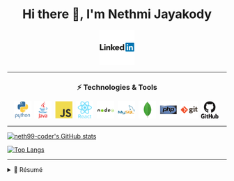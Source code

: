 <h1 align="center">
    Hi there 👋, I'm Nethmi Jayakody
</h1>
<p align="center">
    <a href="https://www.linkedin.com/in/nethmi-jayakody/">
        <img src="https://github.com/devicons/devicon/blob/master/icons/linkedin/linkedin-original-wordmark.svg" width="80" height="80"/>
    </a>
</p>

---

<h3 align="center">
    ⚡ Technologies & Tools
</h3>

<p align="center">
    <img src="https://github.com/devicons/devicon/blob/master/icons/python/python-original-wordmark.svg" title="Python" alt="Python" width="40" height="40"/>&nbsp;
    <img src="https://github.com/devicons/devicon/blob/master/icons/java/java-original-wordmark.svg" title="Java" alt="Java" width="40" height="40"/>&nbsp;
    <img src="https://github.com/devicons/devicon/blob/master/icons/javascript/javascript-original.svg" title="JavaScript" alt="JavaScript" width="40" height="40"/>&nbsp;
    <img src="https://github.com/devicons/devicon/blob/master/icons/react/react-original-wordmark.svg" title="React" alt="React" width="40" height="40"/>&nbsp;
    <img src="https://github.com/devicons/devicon/blob/master/icons/nodejs/nodejs-original-wordmark.svg" title="NodeJS" alt="NodeJS" width="40" height="40"/>&nbsp;
    <img src="https://github.com/devicons/devicon/blob/master/icons/mysql/mysql-original-wordmark.svg" title="MySQL"  alt="MySQL" width="40" height="40"/>&nbsp;
    <img src="https://github.com/devicons/devicon/blob/master/icons/mongodb/mongodb-original.svg" title="Mongodb" alt="Mongodb" width="40" height="40"/>&nbsp;
    <img src="https://github.com/devicons/devicon/blob/master/icons/php/php-original.svg" title="PHP"  alt="PHP" width="40" height="40"/>&nbsp;
     <img src="https://github.com/devicons/devicon/blob/master/icons/git/git-original-wordmark.svg" title="Git" **alt="Git" width="40" height="40"/>&nbsp;
    <img src="https://github.com/devicons/devicon/blob/master/icons/github/github-original-wordmark.svg" title="GitHub" alt="GitHub" width="40" height="40"/>&nbsp;
</p>

---

<p align="center">

[![neth99-coder's GitHub stats](https://github-readme-stats.vercel.app/api?username=neth99-coder&theme=vision-friendly-dark)](https://github.com/neth99-coder/github-readme-stats)

[![Top Langs](https://github-readme-stats.vercel.app/api/top-langs/?username=neth99-coder&layout=compact&theme=vision-friendly-dark)](https://github.com/neth99-coder/github-readme-stats)

</p>

---

<details>
<summary>📃 Résumé</summary>

## Projects



- 👨‍💻 <a href="https://github.com/orgs/PersonVerfication-Digital-Platform">Person Verification Digital Platform</a>\
📅 2022 (Ongoing)\
📍 Semester 5 Software Engineering Group Project



- 👨‍💻 <a href="https://github.com/neth99-coder/UMiSF">UMISF</a>\
📅 2022 (Ongoing)\
📍 Official web application of UMISF



- 👨‍💻 <a href="https://github.com/neth99-coder/HRM-System">HRM System</a>\
📅 2022\
📍 Semester 4 Database Management Systems Group Project



- 👨‍💻 <a href="https://github.com/neth99-coder/Tournament-Management-System">Tournament Management System</a>\
📅 2022\
📍 Semester 4 Software Engineering Group Project



- 👨‍💻 <a href="https://github.com/neth99-coder/hospital-system">COVID Details Handling System</a>\
📅 2021\
📍 Semester 3 Object Oriented Software Development Group Project

</details>
